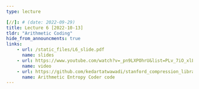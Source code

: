 ```yaml
---
type: lecture

[//]: # (date: 2022-09-29)
title: Lecture 6 [2022-10-13]
tldr: "Arithmetic Coding"
hide_from_announcments: true
links:
    - url: /static_files/L6_slide.pdf 
      name: slides
    - url: https://www.youtube.com/watch?v=_pn9LXPOhrU&list=PLv_7iO_xlL0Jgc35Pqn7XP5VTQ5krLMOl&index=2
      name: video
    - url: https://github.com/kedartatwawadi/stanford_compression_library/blob/main/compressors/arithmetic_coding.py
      name: Arithmetic Entropy Coder code
---
```





